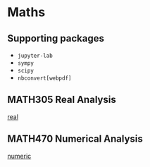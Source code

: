 # Maths

## Supporting packages

- `jupyter-lab`
- `sympy`
- `scipy`
- `nbconvert[webpdf]`

## MATH305 Real Analysis

[real](math305)

## MATH470 Numerical Analysis

[numeric](math470)
